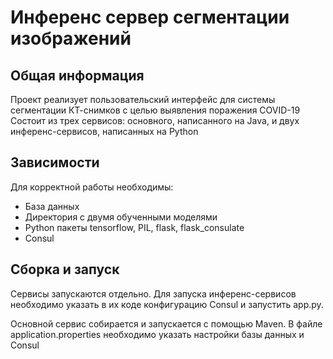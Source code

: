 # Инференс сервер сегментации изображений

## Общая информация
Проект реализует пользовательский интерфейс для системы сегментации КТ-снимков с целью выявления поражения COVID-19
Состоит из трех сервисов: основного, написанного на Java, и двух инференс-сервисов, написанных на Python

## Зависимости
Для корректной работы необходимы:

- База данных
- Директория с двумя обученными моделями
- Python пакеты tensorflow, PIL, flask, flask_consulate
- Consul

## Сборка и запуск
Сервисы запускаются отдельно. Для запуска инференс-сервисов необходимо указать в их коде конфигурацию Consul и запустить app.py.

Основной сервис собирается и запускается с помощью Maven. В файле application.properties необходимо указать настройки базы данных и Consul